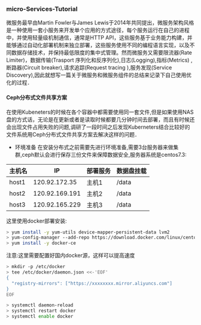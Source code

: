 ### micro-Services-Tutorial
 微服务最早由Martin Fowler与James Lewis于2014年共同提出，微服务架构风格是一种使用一套小服务来开发单个应用的方式途径，每个服务运行在自己的进程中，并使用轻量级机制通信，通常是HTTP API，这些服务基于业务能力构建，并能够通过自动化部署机制来独立部署，这些服务使用不同的编程语言实现，以及不同数据存储技术，并保持最低限度的集中式管理。然而微服务又需要限流器(Rate Limiter)，数据传输(Trasport 序列化和反序列化),日志(Logging),指标(Metrics)
,断路器(Circuit breaker),请求追踪(Request tracing ),服务发现(Service Discovery),因此就想写一篇关于微服务和微服务组件的总结来记录下自己使用优化的过程．

#### Ceph分布式文件共享方案

在使用Kubeneters的时候在各个容器中都需要使用同一套文件,但是如果使用NAS盘的方式话，无论是在更新或者是读取时候都要几分钟时间去部署，而且有时候还会出现文件占用失败的问题,调研了一段时间之后发现Kuberneters结合比较好的文件系统用Ceph分布式文件共享方案去解决这样的问题．


* 环境准备
在安装分布式之前需要先进行环境准备,需要3台服务器来做集群,ceph默认会进行保存三份文件来保障数据安全,服务器系统是centos7.3:

| 主机名| IP   | 部署服务  | 数据盘挂载  |
| ---- | ---------- |--------|------- |
|host1| 120.92.172.35|主机1|/data|
|host2| 120.92.169.191|主机2|/data|
|host3| 120.92.165.229 |主机3|/data|

这里使用docker部署安装:
```bash
> yum install -y yum-utils device-mapper-persistent-data lvm2
> yum-config-manager --add-repo https://download.docker.com/linux/centos/docker-ce.repo
> yum install -y docker-ce
```
注意:这里需要配置好国内docker源，这样可以提高速度
```bash
> mkdir -p /etc/docker
> tee /etc/docker/daemon.json <<-'EOF'
{
  "registry-mirrors": ["https://xxxxxxxx.mirror.aliyuncs.com"]
}
EOF

> systemctl daemon-reload
> systemctl restart docker
> systemctl enable docker
```
